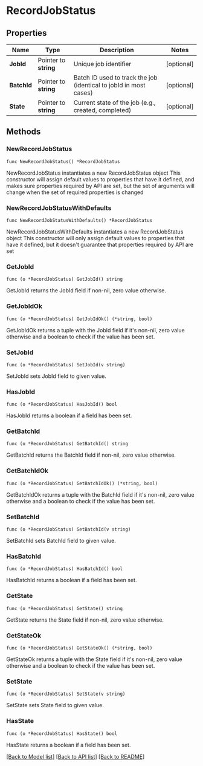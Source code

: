 # RecordJobStatus

## Properties

Name | Type | Description | Notes
------------ | ------------- | ------------- | -------------
**JobId** | Pointer to **string** | Unique job identifier | [optional] 
**BatchId** | Pointer to **string** | Batch ID used to track the job (identical to jobId in most cases) | [optional] 
**State** | Pointer to **string** | Current state of the job (e.g., created, completed) | [optional] 

## Methods

### NewRecordJobStatus

`func NewRecordJobStatus() *RecordJobStatus`

NewRecordJobStatus instantiates a new RecordJobStatus object
This constructor will assign default values to properties that have it defined,
and makes sure properties required by API are set, but the set of arguments
will change when the set of required properties is changed

### NewRecordJobStatusWithDefaults

`func NewRecordJobStatusWithDefaults() *RecordJobStatus`

NewRecordJobStatusWithDefaults instantiates a new RecordJobStatus object
This constructor will only assign default values to properties that have it defined,
but it doesn't guarantee that properties required by API are set

### GetJobId

`func (o *RecordJobStatus) GetJobId() string`

GetJobId returns the JobId field if non-nil, zero value otherwise.

### GetJobIdOk

`func (o *RecordJobStatus) GetJobIdOk() (*string, bool)`

GetJobIdOk returns a tuple with the JobId field if it's non-nil, zero value otherwise
and a boolean to check if the value has been set.

### SetJobId

`func (o *RecordJobStatus) SetJobId(v string)`

SetJobId sets JobId field to given value.

### HasJobId

`func (o *RecordJobStatus) HasJobId() bool`

HasJobId returns a boolean if a field has been set.

### GetBatchId

`func (o *RecordJobStatus) GetBatchId() string`

GetBatchId returns the BatchId field if non-nil, zero value otherwise.

### GetBatchIdOk

`func (o *RecordJobStatus) GetBatchIdOk() (*string, bool)`

GetBatchIdOk returns a tuple with the BatchId field if it's non-nil, zero value otherwise
and a boolean to check if the value has been set.

### SetBatchId

`func (o *RecordJobStatus) SetBatchId(v string)`

SetBatchId sets BatchId field to given value.

### HasBatchId

`func (o *RecordJobStatus) HasBatchId() bool`

HasBatchId returns a boolean if a field has been set.

### GetState

`func (o *RecordJobStatus) GetState() string`

GetState returns the State field if non-nil, zero value otherwise.

### GetStateOk

`func (o *RecordJobStatus) GetStateOk() (*string, bool)`

GetStateOk returns a tuple with the State field if it's non-nil, zero value otherwise
and a boolean to check if the value has been set.

### SetState

`func (o *RecordJobStatus) SetState(v string)`

SetState sets State field to given value.

### HasState

`func (o *RecordJobStatus) HasState() bool`

HasState returns a boolean if a field has been set.


[[Back to Model list]](../README.md#documentation-for-models) [[Back to API list]](../README.md#documentation-for-api-endpoints) [[Back to README]](../README.md)


